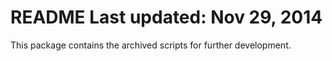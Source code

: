 README
Last updated: Nov 29, 2014
=======
This package contains the archived scripts for further development.
